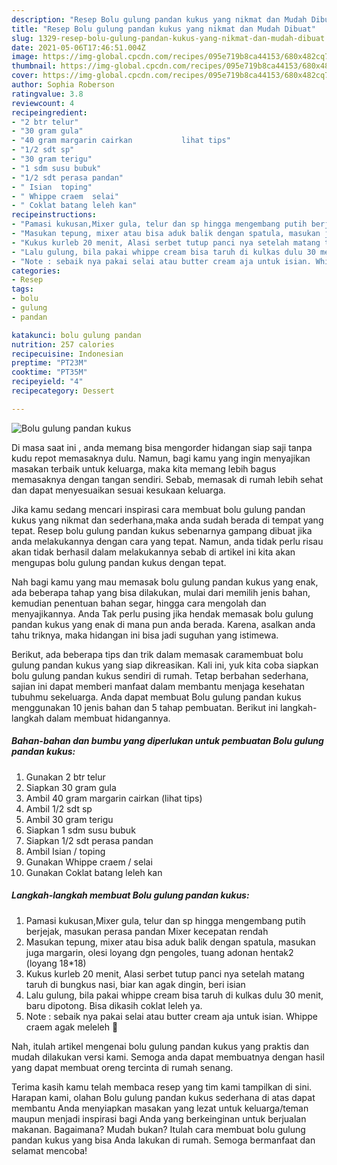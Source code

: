 ```yaml
---
description: "Resep Bolu gulung pandan kukus yang nikmat dan Mudah Dibuat"
title: "Resep Bolu gulung pandan kukus yang nikmat dan Mudah Dibuat"
slug: 1329-resep-bolu-gulung-pandan-kukus-yang-nikmat-dan-mudah-dibuat
date: 2021-05-06T17:46:51.004Z
image: https://img-global.cpcdn.com/recipes/095e719b8ca44153/680x482cq70/bolu-gulung-pandan-kukus-foto-resep-utama.jpg
thumbnail: https://img-global.cpcdn.com/recipes/095e719b8ca44153/680x482cq70/bolu-gulung-pandan-kukus-foto-resep-utama.jpg
cover: https://img-global.cpcdn.com/recipes/095e719b8ca44153/680x482cq70/bolu-gulung-pandan-kukus-foto-resep-utama.jpg
author: Sophia Roberson
ratingvalue: 3.8
reviewcount: 4
recipeingredient:
- "2 btr telur"
- "30 gram gula"
- "40 gram margarin cairkan           lihat tips"
- "1/2 sdt sp"
- "30 gram terigu"
- "1 sdm susu bubuk"
- "1/2 sdt perasa pandan"
- " Isian  toping"
- " Whippe craem  selai"
- " Coklat batang leleh kan"
recipeinstructions:
- "Pamasi kukusan,Mixer gula, telur dan sp hingga mengembang putih berjejak, masukan perasa pandan Mixer kecepatan rendah"
- "Masukan tepung, mixer atau bisa aduk balik dengan spatula, masukan juga margarin, olesi loyang dgn pengoles, tuang adonan hentak2 (loyang 18*18)"
- "Kukus kurleb 20 menit, Alasi serbet tutup panci nya setelah matang taruh di bungkus nasi, biar kan agak dingin, beri isian"
- "Lalu gulung, bila pakai whippe cream bisa taruh di kulkas dulu 30 menit, baru dipotong. Bisa dikasih coklat leleh ya."
- "Note : sebaik nya pakai selai atau butter cream aja untuk isian. Whippe craem agak meleleh 🤭"
categories:
- Resep
tags:
- bolu
- gulung
- pandan

katakunci: bolu gulung pandan 
nutrition: 257 calories
recipecuisine: Indonesian
preptime: "PT23M"
cooktime: "PT35M"
recipeyield: "4"
recipecategory: Dessert

---
```



![Bolu gulung pandan kukus](https://img-global.cpcdn.com/recipes/095e719b8ca44153/680x482cq70/bolu-gulung-pandan-kukus-foto-resep-utama.jpg)

Di masa  saat ini , anda memang bisa mengorder hidangan siap saji tanpa kudu repot memasaknya dulu. Namun, bagi kamu yang ingin menyajikan masakan terbaik untuk keluarga, maka kita memang lebih bagus memasaknya dengan tangan sendiri. Sebab, memasak di rumah lebih sehat dan dapat menyesuaikan sesuai kesukaan keluarga.

Jika kamu sedang mencari inspirasi cara membuat bolu gulung pandan kukus yang nikmat dan sederhana,maka anda sudah berada di tempat yang tepat. Resep bolu gulung pandan kukus  sebenarnya gampang dibuat jika anda melakukannya dengan cara yang tepat. Namun, anda tidak perlu risau akan tidak berhasil dalam melakukannya 
sebab di artikel ini kita akan mengupas bolu gulung pandan kukus dengan tepat.  



Nah bagi kamu yang mau memasak bolu gulung pandan kukus yang enak, ada beberapa tahap yang bisa dilakukan, mulai dari memilih jenis bahan, kemudian penentuan bahan segar, hingga cara mengolah dan menyajikannya. Anda Tak perlu pusing jika hendak memasak bolu gulung pandan kukus yang enak di mana pun anda berada. Karena, asalkan anda  tahu triknya, maka hidangan ini bisa jadi suguhan yang istimewa.

Berikut, ada beberapa tips dan trik dalam memasak caramembuat bolu gulung pandan kukus yang siap dikreasikan. Kali ini, yuk kita coba siapkan bolu gulung pandan kukus sendiri di rumah. Tetap berbahan sederhana, sajian ini dapat memberi manfaat dalam membantu menjaga kesehatan tubuhmu sekeluarga. Anda dapat membuat Bolu gulung pandan kukus menggunakan 10 jenis bahan dan 5 tahap pembuatan. Berikut ini langkah-langkah dalam membuat hidangannya.

<!--inarticleads1-->

##### Bahan-bahan dan bumbu yang diperlukan untuk pembuatan Bolu gulung pandan kukus:

1. Gunakan 2 btr telur
1. Siapkan 30 gram gula
1. Ambil 40 gram margarin cairkan           (lihat tips)
1. Ambil 1/2 sdt sp
1. Ambil 30 gram terigu
1. Siapkan 1 sdm susu bubuk
1. Siapkan 1/2 sdt perasa pandan
1. Ambil  Isian / toping
1. Gunakan  Whippe craem / selai
1. Gunakan  Coklat batang leleh kan




<!--inarticleads2-->

##### Langkah-langkah membuat Bolu gulung pandan kukus:

1. Pamasi kukusan,Mixer gula, telur dan sp hingga mengembang putih berjejak, masukan perasa pandan Mixer kecepatan rendah
1. Masukan tepung, mixer atau bisa aduk balik dengan spatula, masukan juga margarin, olesi loyang dgn pengoles, tuang adonan hentak2 (loyang 18*18)
1. Kukus kurleb 20 menit, Alasi serbet tutup panci nya setelah matang taruh di bungkus nasi, biar kan agak dingin, beri isian
1. Lalu gulung, bila pakai whippe cream bisa taruh di kulkas dulu 30 menit, baru dipotong. Bisa dikasih coklat leleh ya.
1. Note : sebaik nya pakai selai atau butter cream aja untuk isian. Whippe craem agak meleleh 🤭




Nah, itulah artikel mengenai  bolu gulung pandan kukus  yang praktis dan mudah dilakukan versi kami. Semoga anda dapat membuatnya dengan hasil yang dapat membuat oreng tercinta di rumah senang. 

Terima kasih kamu telah membaca resep yang tim kami tampilkan di sini. Harapan kami, olahan  Bolu gulung pandan kukus sederhana di atas dapat membantu Anda menyiapkan masakan yang lezat untuk keluarga/teman maupun menjadi inspirasi bagi Anda yang berkeinginan untuk berjualan makanan. Bagaimana? Mudah bukan? Itulah cara membuat bolu gulung pandan kukus yang bisa Anda lakukan di rumah. Semoga bermanfaat dan selamat mencoba!

